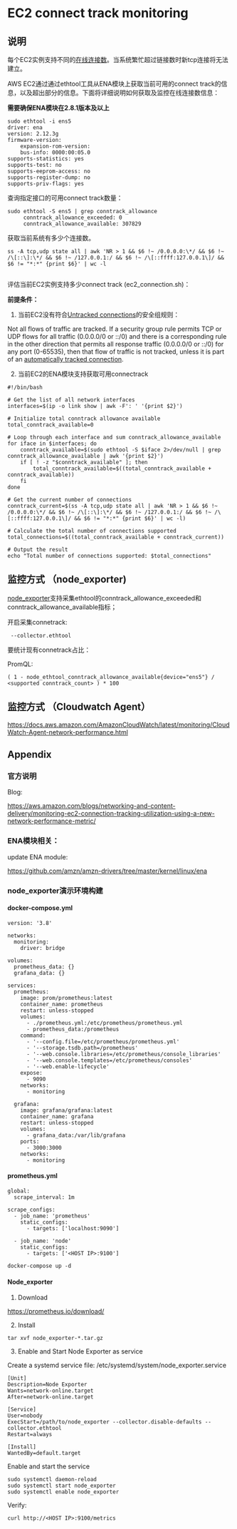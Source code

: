 # EC2 connect track monitoring

## 说明
每个EC2实例支持不同的[在线连接数](https://docs.aws.amazon.com/AWSEC2/latest/UserGuide/security-group-connection-tracking.html)。当系统繁忙超过链接数时新tcp连接将无法建立。

AWS EC2通过通过ethtool工具从ENA模块上获取当前可用的connect track的信息，以及超出部分的信息。下面将详细说明如何获取及监控在线连接数信息：

**需要确保ENA模块在2.8.1版本及以上**

```azure
sudo ethtool -i ens5
driver: ena
version: 2.12.3g
firmware-version:
    expansion-rom-version:
    bus-info: 0000:00:05.0
supports-statistics: yes
supports-test: no
supports-eeprom-access: no
supports-register-dump: no
supports-priv-flags: yes
```

查询指定接口的可用connect track数量：

```azure
sudo ethtool -S ens5 | grep conntrack_allowance
     conntrack_allowance_exceeded: 0
     conntrack_allowance_available: 307829
```

获取当前系统有多少个连接数。

```azure
ss -A tcp,udp state all | awk 'NR > 1 && $6 !~ /0.0.0.0:\*/ && $6 !~ /\[::\]:\*/ && $6 !~ /127.0.0.1:/ && $6 !~ /\[::ffff:127.0.0.1\]/ && $6 != "*:*" {print $6}' | wc -l


```

评估当前EC2实例支持多少connect track (ec2_connection.sh)：

**前提条件：**
1. 当前EC2没有符合[Untracked connections](https://docs.aws.amazon.com/AWSEC2/latest/UserGuide/security-group-connection-tracking.html#untracked-connections)的安全组规则：

Not all flows of traffic are tracked. If a security group rule permits TCP or UDP flows for all traffic (0.0.0.0/0 or ::/0) and there is a corresponding rule in the other direction that permits all response traffic (0.0.0.0/0 or ::/0) for any port (0-65535), then that flow of traffic is not tracked, unless it is part of an [automatically tracked connection](https://docs.aws.amazon.com/AWSEC2/latest/UserGuide/security-group-connection-tracking.html#automatic-tracking).

2. 当前EC2的ENA模块支持获取可用connectrack

```azure
#!/bin/bash

# Get the list of all network interfaces
interfaces=$(ip -o link show | awk -F': ' '{print $2}')

# Initialize total conntrack allowance available
total_conntrack_available=0

# Loop through each interface and sum conntrack_allowance_available
for iface in $interfaces; do
    conntrack_available=$(sudo ethtool -S $iface 2>/dev/null | grep conntrack_allowance_available | awk '{print $2}')
    if [ ! -z "$conntrack_available" ]; then
        total_conntrack_available=$((total_conntrack_available + conntrack_available))
    fi
done

# Get the current number of connections
conntrack_current=$(ss -A tcp,udp state all | awk 'NR > 1 && $6 !~ /0.0.0.0:\*/ && $6 !~ /\[::\]:\*/ && $6 !~ /127.0.0.1:/ && $6 !~ /\[::ffff:127.0.0.1\]/ && $6 != "*:*" {print $6}' | wc -l)

# Calculate the total number of connections supported
total_connections=$((total_conntrack_available + conntrack_current))

# Output the result
echo "Total number of connections supported: $total_connections"
```

## 监控方式 （node_exporter)

[node_exporter](https://github.com/prometheus/node_exporter/blob/master/collector/ethtool_linux.go)支持采集ethtool的conntrack_allowance_exceeded和conntrack_allowance_available指标；

开启采集connetrack:

```azure
 --collector.ethtool
```

要统计现有connetrack占比：

PromQL:
```azure
( 1 - node_ethtool_conntrack_allowance_available{device="ens5"} / <supported conntrack_count> ) * 100
```



## 监控方式 （Cloudwatch Agent）
https://docs.aws.amazon.com/AmazonCloudWatch/latest/monitoring/CloudWatch-Agent-network-performance.html

## Appendix

### 官方说明
Blog:

https://aws.amazon.com/blogs/networking-and-content-delivery/monitoring-ec2-connection-tracking-utilization-using-a-new-network-performance-metric/

### ENA模块相关：
update ENA module:

https://github.com/amzn/amzn-drivers/tree/master/kernel/linux/ena

### node_exporter演示环境构建


#### docker-compose.yml

```azure
version: '3.8'

networks:
  monitoring:
    driver: bridge

volumes:
  prometheus_data: {}
  grafana_data: {}

services:
  prometheus:
    image: prom/prometheus:latest
    container_name: prometheus
    restart: unless-stopped
    volumes:
      - ./prometheus.yml:/etc/prometheus/prometheus.yml
      - prometheus_data:/prometheus
    command:
      - '--config.file=/etc/prometheus/prometheus.yml'
      - '--storage.tsdb.path=/prometheus'
      - '--web.console.libraries=/etc/prometheus/console_libraries'
      - '--web.console.templates=/etc/prometheus/consoles'
      - '--web.enable-lifecycle'
    expose:
      - 9090
    networks:
      - monitoring

  grafana:
    image: grafana/grafana:latest
    container_name: grafana
    restart: unless-stopped
    volumes:
      - grafana_data:/var/lib/grafana
    ports:
      - 3000:3000
    networks:
      - monitoring
```

#### prometheus.yml

```azure
global:
  scrape_interval: 1m

scrape_configs:
  - job_name: 'prometheus'
    static_configs:
      - targets: ['localhost:9090']

  - job_name: 'node'
    static_configs:
      - targets: ['<HOST IP>:9100']
```

```azure
docker-compose up -d
```

#### Node_exporter

1. Download

https://prometheus.io/download/

2. Install

```azure
tar xvf node_exporter-*.tar.gz
```

3. Enable and Start Node Exporter as service

Create a systemd service file: /etc/systemd/system/node_exporter.service
```azure
[Unit]
Description=Node Exporter
Wants=network-online.target
After=network-online.target

[Service]
User=nobody
ExecStart=/path/to/node_exporter --collector.disable-defaults --collector.ethtool
Restart=always

[Install]
WantedBy=default.target

```

Enable and start the service
```azure
sudo systemctl daemon-reload
sudo systemctl start node_exporter
sudo systemctl enable node_exporter
```

Verify:

```azure
curl http://<HOST IP>:9100/metrics
```

